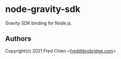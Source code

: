 # node-gravity-sdk

Gravity SDK binding for Node.js.

## Authors

Copyright(c) 2021 Fred Chien <<fred@brobridge.com>>
